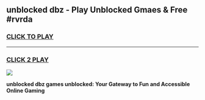 
## unblocked dbz - Play Unblocked Gmaes & Free #rvrda
<h3>
<a href="https://news.freeplayer.one?title=unblocked_dbz&ref=24F">CLICK TO PLAY</a></h3>
<hr>

<h3>
<a href="https://news.freeplayer.one?title=unblocked_dbz&ref=24F">CLICK 2 PLAY</a>
  
</h3>

<a href="https://news.freeplayer.one?title=unblocked_dbz&ref=24F/"><img src="https://clearcache.store/games.png"></a>


**unblocked dbz games unblocked: Your Gateway to Fun and Accessible Online Gaming**
